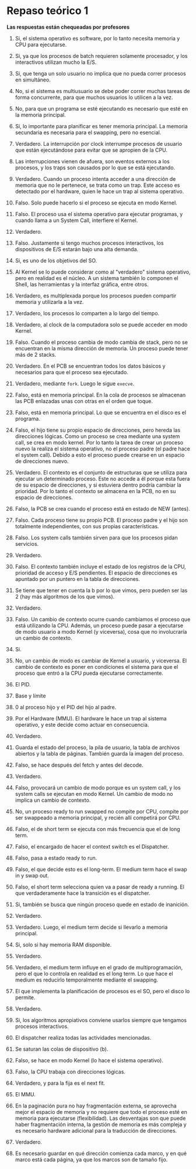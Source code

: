 # Repaso teórico 1

**Las respuestas están chequeadas por profesores**

1. Si, el sistema operativo es software, por lo tanto necesita memoria
   y CPU para ejecutarse.

2. Si, ya que los procesos de batch requieren solamente procesador, y
   los interactivos utilizan mucho la E/S.

3. Si, que tenga un solo usuario no implica que no pueda correr procesos en simultáneo.

4. No, si el sistema es multiusuario se debe poder correr muchas tareas de forma concurrente, para que muchos usuarios lo utilicen a la vez.

5. No, para que un programa se esté ejecutando es necesario que esté en la memoria principal.

6. Si, lo importante para planificar es tener memoria principal. La memoria secundaria es necesaria para el swapping, pero no esencial.

7. Verdadero. La interrupción por clock interrumpe procesos de usuario que están ejecutándose para evitar que se apropien de la CPU.

8. Las interrupciones vienen de afuera, son eventos externos a los procesos, y los traps son causados por lo que se está ejecutando.

9. Verdadero. Cuando un proceso intenta acceder a una dirección de memoria que no le pertenece, se trata como un trap. Este acceso es detectado por el hardware, quien le hace un trap al sistema operativo.

10. Falso. Solo puede hacerlo si el proceso se ejecuta en modo Kernel.

11. Falso. El proceso usa el sistema operativo para ejecutar programas, y cuando llama a un System Call, interfiere el Kernel.

12. Verdadero.

13. Falso. Justamente si tengo muchos procesos interactivos, los dispositivos de E/S estarán bajo una alta demanda.

14. Si, es uno de los objetivos del SO.

15. Al Kernel se lo puede considerar como al "verdadero" sistema operativo, pero en realidad es el núcleo. A un sistema también lo componen el Shell, las herramientas y la interfaz gráfica, entre otros.

16. Verdadero, es multiplexada porque los procesos pueden compartir memoria y utilizarla a la vez.

17. Verdadero, los procesos lo comparten a lo largo del tiempo.

18. Verdadero, al clock de la computadora solo se puede acceder en modo Kernel.

19. Falso. Cuando el proceso cambia de modo cambia de stack, pero no se encuentran en la misma dirección de memoria. Un proceso puede tener más de 2 stacks.

20. Verdadero. En el PCB se encuentran todos los datos básicos y necesarios para que el proceso sea ejecutado.

21. Verdadero, mediante `fork`. Luego le sigue `execve`.

22. Falso, está en memoria principal. En la cola de procesos se almacenan las PCB enlazadas unas con otras en el orden que toque.

23. Falso, está en memoria principal. Lo que se encuentra en el disco es el programa.

24. Falso, el hijo tiene su propio espacio de direcciones, pero hereda las direcciones lógicas. Como un proceso se crea mediante una system call, se crea en modo kernel. Por lo tanto la tarea de crear un proceso nuevo la realiza el sistema operativo, no el proceso padre (el padre hace el system call). Debido a esto el proceso puede crearse en un espacio de direcciones nuevo.

25. Verdadero. El contexto es el conjunto de estructuras que se utiliza para ejecutar un determinado proceso. Este no accede a él porque esta fuera de su espacio de direcciones, y si estuviera dentro podría cambiar la prioridad. Por lo tanto el contexto se almacena en la PCB, no en su espacio de direcciones.

26. Falso, la PCB se crea cuando el proceso está en estado de NEW (antes).

27. Falso. Cada proceso tiene su propio PCB. El proceso padre y el hijo son totalmente independientes, con sus propias características.

28. Falso. Los system calls también sirven para que los procesos pidan servicios.

29. Verdadero.

30. Falso. El contexto también incluye el estado de los registros de la CPU, prioridad de acceso y E/S pendientes. El espacio de direcciones es apuntado por un puntero en la tabla de direcciones.

31. Se tiene que tener en cuenta la b por lo que vimos, pero pueden ser las 2 (hay más algoritmos de los que vimos).

32. Verdadero.

33. Falso. Un cambio de contexto ocurre cuando cambiamos el proceso que está utilizando la CPU. Además, un proceso puede pasar a ejecutarse de modo usuario a modo Kernel (y viceversa), cosa que no involucraría un cambio de contexto.

34. Si.

35. No, un cambio de modo es cambiar de Kernel a usuario, y viceversa. El cambio de contexto es poner en condiciones el sistema para que el proceso que entró a la CPU pueda ejecutarse correctamente.

36. El PID.

37. Base y límite

38. 0 al proceso hijo y el PID del hijo al padre.

39. Por el Hardware (MMU). El hardware le hace un trap al sistema operativo, y este decide como actuar en consecuencia.

40. Verdadero.

41. Guarda el estado del proceso, la pila de usuario, la tabla de archivos abiertos y la tabla de páginas. También guarda la imagen del proceso.

42. Falso, se hace después del fetch y antes del decode.

43. Verdadero.

44. Falso, provocará un cambio de modo porque es un system call, y los system calls se ejecutan en modo Kernel. Un cambio de modo no implica un cambio de contexto.

45. No, un proceso ready to run swapped no compite por CPU, compite por ser swappeado a memoria principal, y recién allí competirá por CPU.

46. Falso, el de short term se ejecuta con más frecuencia que el de long term.

47. Falso, el encargado de hacer el context switch es el Dispatcher.

48. Falso, pasa a estado ready to run.

49. Falso, el que decide esto es el long-term. El medium term hace el swap in y swap out.

50. Falso, el short term selecciona quien va a pasar de ready a running. El que verdaderamente hace la transición es el dispatcher.

51. Si, también se busca que ningún proceso quede en estado de inanición.

52. Verdadero.

53. Verdadero. Luego, el medium term decide si llevarlo a memoria principal.

54. Si, solo si hay memoria RAM disponible.

55. Verdadero.

56. Verdadero, el medium term influye en el grado de multiprogramación, pero el que lo controla en realidad es el long term. Lo que hace el medium es reducirlo temporalmente mediante el swapping.

57. El que implementa la planificación de procesos es el SO, pero el disco lo permite.

58. Verdadero.

59. Si, los algoritmos apropiativos conviene usarlos siempre que tengamos procesos interactivos.

60. El dispatcher realiza todas las actividades mencionadas.

61. Se saturan las colas de dispositivo (b).

62. Falso, se hace en modo Kernel (lo hace el sistema operativo).

63. Falso, la CPU trabaja con direcciones lógicas.

64. Verdadero, y para la fija es el next fit.

65. El MMU.

66. En la paginación pura no hay fragmentación externa, se aprovecha mejor el espacio de memoria y no requiere que todo el proceso esté en memoria para ejecutarse (flexibilidad). Las desventajas son que puede haber fragmentación interna, la gestión de memoria es más compleja y es necesario hardware adicional para la traducción de direcciones.

67. Verdadero.

68. Es necesario guardar en qué dirección comienza cada marco, y en qué marco está cada página, ya que los marcos son de tamaño fijo.
